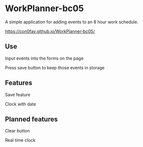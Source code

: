 # WorkPlanner-bc05

A simple application for adding events to an 8 hour work schedule.

https://con0fav.github.io/WorkPlanner-bc05/

## Use
Input events into the forms on the page

Press save button to keep those events in storage

## Features
Save feature

Clock with date

## Planned features
Clear button

Real time clock

